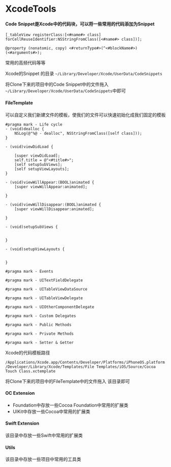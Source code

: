 # XcodeTools

#### Code Snippet是Xcode中的代码块，可以将一些常用的代码添加为Snippet

`[_tableView registerClass:[<#name#> class] forCellReuseIdentifier:NSStringFromClass([<#name#> class])];`

`@property (nonatomic, copy) <#returnType#>(^<#blockName#>)(<#arguments#>);`

常用的高频代码等等

Xcode的Snippet 的目录 `~/Library/Developer/Xcode/UserData/CodeSnippets` 

将Clone下来的项目中的Code Snippet中的文件拖入 `~/Library/Developer/Xcode/UserData/CodeSnippets`中即可

#### FileTemplate
可以自定义我们新建文件的模板，使我们的文件可以快速初始化成我们固定的模板

```
#pragma mark - Life cycle
- (void)dealloc {
    NSLog(@"%@ - dealloc", NSStringFromClass([self class]));
}

- (void)viewDidLoad {
    
    [super viewDidLoad];
    self.title = @"<#title#>";
    [self setupSubViews];
    [self setupViewLayouts];
}

- (void)viewWillAppear:(BOOL)animated {
    [super viewWillAppear:animated];
     
}

- (void)viewWillDisappear:(BOOL)animated {
    [super viewWillDisappear:animated];
     
}

- (void)setupSubViews {
    
    
}

- (void)setupViewLayouts {
    
    
}

#pragma mark - Events
 
#pragma mark - UITextFieldDelegate
 
#pragma mark - UITableViewDataSource
 
#pragma mark - UITableViewDelegate
 
#pragma mark - UIOtherComponentDelegate
 
#pragma mark - Custom Delegates
 
#pragma mark - Public Methods
 
#pragma mark - Private Methods

#pragma mark - Setter & Getter

```

 Xcode的代码模板路径
 
 `/Applications/Xcode.app/Contents/Developer/Platforms/iPhoneOS.platform/Developer/Library/Xcode/Templates/File Templates/iOS/Source/Cocoa Touch Class.xctemplate`
 
 将Clone下来的项目中的FileTemplate中的文件拖入 该目录即可
 
#### OC Extension
*  Foundation中存放一些Cocoa Foundation中常用的扩展类
*  UIKit中存放一些Cocoa中常用的扩展类
 
#### Swift Extension
该目录中存放一些Swift中常用的扩展类

#### Utils
该目录中存放一些项目中常用的工具类
